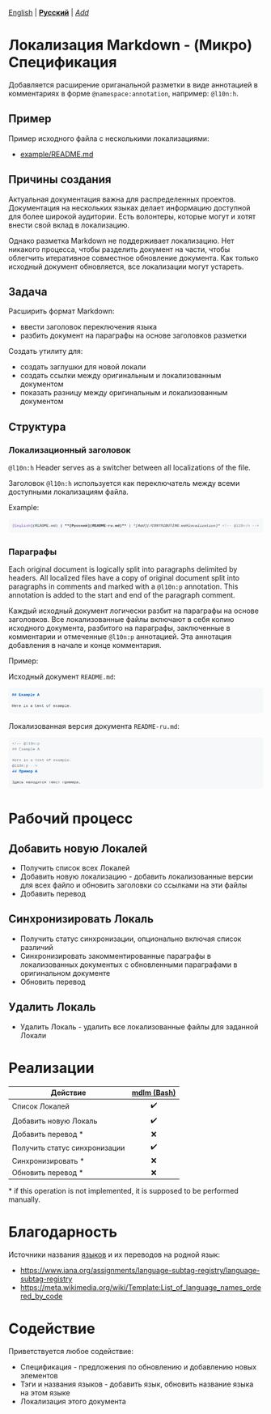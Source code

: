 [English](README.md) | **[Русский](README-ru.md)** | *[Add](https://github.com/markdown-l10n/markdown-l10n-spec#workflow)* <!-- @l10n:h -->
<!-- @l10n:p
# Markdown Localization - (Micro) Specification

Introducing extension of the original markup format with annotations in comments in the form of `@namespace:annotation`, example: `@l10n:h`.
@l10n:p -->
# Локализация Markdown - (Микро) Спецификация

Добавляется расширение ориганальной разметки в виде аннотацией в комментариях в форме `@namespace:annotation`, например: `@l10n:h`.

<!-- @l10n:p
## Example
Example of original file with multiple locization:
* [example/README.md](example/README.md)
@l10n:p -->
## Пример
Пример исходного файла с несколькими локализациями:
* [example/README.md](example/README.md)

<!-- @l10n:p
## Motivation

Comprehensive documentation is important for distributed projects.
Documentation in multiple languages makes the information available to wider audience.
There are volunteers, who can and want to contribute with localization.

However, Markdown markup does not support localization.
There is no process to chunk doc in pieces to facilitate iterative collaborative document update.
As soon as a original document is updated, all localizations can become outdated.
@l10n:p -->
## Причины создания

Актуальная документация важна для распределенных проектов.
Документация на нескольких языках делает информацию доступной для более широкой аудитории.
Есть волонтеры, которые могут и хотят внести свой вклад в локализацию.

Однако разметка Markdown не поддерживает локализацию.
Нет никакого процесса, чтобы разделить документ на части, чтобы облегчить итеративное совместное обновление документа.
Как только исходный документ обновляется, все локализации могут устареть.

<!-- @l10n:p
## Objective

Enhance Markdown format:
* introduce language switching header
* split document into paragraphs based on markup headers

Create utility to:
* generate stubs for a new locale
* create references between original and localized document
* show the difference between original and localized document
@l10n:p -->
## Задача

Расширить формат Markdown:
* ввести заголовок переключения языка
* разбить документ на параграфы на основе заголовков разметки

Создать утилиту для:
* создать заглушки для новой локали
* создать ссылки между оригинальным и локализованным документом
* показать разницу между оригинальным и локализованным документом

<!-- @l10n:p
## Structure
@l10n:p -->
## Структура

<!-- @l10n:p
### Localization Header

`@l10n:h` Header serves as a switcher between all localizations of the file.

Example:

![Localization Header Example](https://raw.githubusercontent.com/markdown-l10n/markdown-l10n-spec/assets/example-header.png)
@l10n:p -->
### Локализационный заголовок

`@l10n:h` Header serves as a switcher between all localizations of the file.

Заголовок `@l10n:h` используется как переключатель между всеми доступными локализациям файла.

Example:

![Пример локализационного заголовка](https://raw.githubusercontent.com/markdown-l10n/markdown-l10n-spec/assets/example-header.png)

<!-- @l10n:p
### Paragraphs

Each original document is logically split into paragraphs delimited by headers. All localized files have a copy of original document split into paragraphs in comments and marked with a `@l10n:p` annotation. This annotation is added to the start and end of the paragraph comment.

Example:

Original document `README.md`:

![Localization Paragraph Example - original document](https://raw.githubusercontent.com/markdown-l10n/markdown-l10n-spec/assets/example-paragraph-original.png)

Localized document version `README-ru.md`:

![Localization Paragraph Example - localized document](https://raw.githubusercontent.com/markdown-l10n/markdown-l10n-spec/assets/example-paragraph-localized.png)
@l10n:p -->
### Параграфы

Each original document is logically split into paragraphs delimited by headers. All localized files have a copy of original document split into paragraphs in comments and marked with a `@l10n:p` annotation. This annotation is added to the start and end of the paragraph comment.

Каждый исходный документ логически разбит на параграфы на основе заголовков. Все локализованные файлы включают в себя копию исходного документа, разбитого на параграфы, заключенные в комментарии и отмеченные `@l10n:p` аннотацией. Эта аннотация добавления в начале и конце комментария.

Пример:

Исходный документ `README.md`:

![Пример локализационного параграфа - исходный документ](https://raw.githubusercontent.com/markdown-l10n/markdown-l10n-spec/assets/example-paragraph-original.png)

Локализованная версия документа `README-ru.md`:

![Пример локализационного параграфа - локализованный документ](https://raw.githubusercontent.com/markdown-l10n/markdown-l10n-spec/assets/example-paragraph-localized.png)

<!-- @l10n:p
# Workflow
@l10n:p -->
# Рабочий процесс

<!-- @l10n:p
## Add new Locale

* List Available Locales
* Add New Locale - add localized version for all files and update headers to have links to these files
* Add translation
@l10n:p -->
## Добавить новую Локалей

* Получить список всех Локалей
* Добавить новую локализацию - добавить локализованные версии для всех файло и обновить заголовки со ссылками на эти файлы
* Добавить перевод

<!-- @l10n:p
## Sync Locale

* Check Sync Status, optionally with list of differences
* Sync commented paragraphs in localized documents with updated paragraphs from original document
* Update translation
@l10n:p -->
## Синхронизировать Локаль

* Получить статус синхронизации, опционально включая список различий
* Синхронизировать закомментированные параграфы в локализованных документых с обновленными параграфами в оригинальном документе
* Обновить перевод

<!-- @l10n:p
## Remove Locale

* Remove Locale - remove all localized files for specific Locale
@l10n:p -->
## Удалить Локаль

* Удалить Локаль - удалить все локализованные файлы для заданной Локали

<!-- @l10n:p
# Implementations

| Operation            | [mdlm (Bash)](https://github.com/markdown-l10n/mdlm-sh) |
| -------------------- | :-----------------------------------------------------: |
| List Locales         | :heavy_check_mark:                                      |
| Add New Locale       | :heavy_check_mark:                                      |
| Add translation *    | :x:                                                     |
| Check Sync Status    | :heavy_check_mark:                                      |
| Sync *               | :x:                                                     |
| Update translation * | :x:                                                     |

\* if this operation is not implemented, it is supposed to be performed manually.
@l10n:p -->
# Реализации

| Действие                      | [mdlm (Bash)](https://github.com/markdown-l10n/mdlm-sh) |
| ----------------------------- | :-----------------------------------------------------: |
| Список Локалей                | :heavy_check_mark:                                      |
| Добавить новую Локаль         | :heavy_check_mark:                                      |
| Добавить перевод *            | :x:                                                     |
| Получить статус синхронизации | :heavy_check_mark:                                      |
| Синхронизировать *            | :x:                                                     |
| Обновить перевод *            | :x:                                                     |

\* if this operation is not implemented, it is supposed to be performed manually.

<!-- @l10n:p
# Credits

Sources for [languages](languages.txt) and their native translations:
* https://www.iana.org/assignments/language-subtag-registry/language-subtag-registry
* https://meta.wikimedia.org/wiki/Template:List_of_language_names_ordered_by_code
@l10n:p -->
# Благодарность

Источники названия [языков](languages.txt) и их переводов на родной язык:
* https://www.iana.org/assignments/language-subtag-registry/language-subtag-registry
* https://meta.wikimedia.org/wiki/Template:List_of_language_names_ordered_by_code

<!-- @l10n:p
# Contributing

All contributions are welcome:
* Specification - proposals for updates and additions
* Language tags and names - add language, update native name of the language
* Localization of this document
@l10n:p -->
# Содействие

Приветствуется любое содействие:
* Спецификация - предложения по обновлению и добавлению новых элементов
* Тэги и названия языков - добавить язык, обновить название языка на этом языке
* Локализация этого документа
